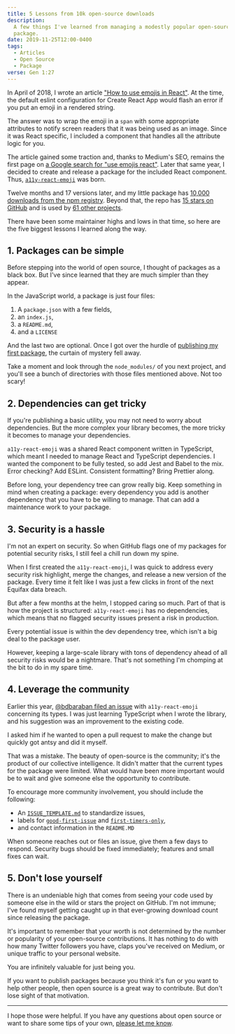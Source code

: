```yaml
---
title: 5 Lessons from 10k open-source downloads
description:
  A few things I've learned from managing a modestly popular open-source
  package.
date: 2019-11-25T12:00-0400
tags:
  - Articles
  - Open Source
  - Package
verse: Gen 1:27
---
```


In April of 2018, I wrote an article
["How to use emojis in React"](https://medium.com/@seanmcp/%EF%B8%8F-how-to-use-emojis-in-react-d23bbf608bf7).
At the time, the default eslint configuration for Create React App would flash
an error if you put an emoji in a rendered string.

The answer was to wrap the emoji in a `span` with some appropriate attributes to
notify screen readers that it was being used as an image. Since it was React
specific, I included a component that handles all the attribute logic for you.

The article gained some traction and, thanks to Medium's SEO, remains the first
page on
[a Google search for "use emojis react"](https://www.google.com/search?q=use+emojis+in+react&oq=how+to+use+emojis+in+react).
Later that same year, I decided to create and release a package for the included
React component. Thus, [`a11y-react-emoji`](https://npm.im/a11y-react-emoji) was
born.

Twelve months and 17 versions later, and my little package has
[10,000 downloads from the npm registry](https://www.npmjs.com/package/a11y-react-emoji).
Beyond that, the repo has
[15 stars on GitHub](https://github.com/SeanMcP/a11y-react-emoji) and is used by
[61 other projects](https://github.com/SeanMcP/a11y-react-emoji/network/dependents?package_id=UGFja2FnZS0yODIxNzMzNDE%3D).

There have been some maintainer highs and lows in that time, so here are the
five biggest lessons I learned along the way.

## 1. Packages can be simple

Before stepping into the world of open source, I thought of packages as a black
box. But I've since learned that they are much simpler than they appear.

In the JavaScript world, a package is just four files:

1. A `package.json` with a few fields,
2. an `index.js`,
3. a `README.md`,
4. and a `LICENSE`

And the last two are optional. Once I got over the hurdle of
[publishing my first package](https://www.freecodecamp.org/news/how-to-make-a-beautiful-tiny-npm-package-and-publish-it-2881d4307f78/),
the curtain of mystery fell away.

Take a moment and look through the `node_modules/` of you next project, and
you'll see a bunch of directories with those files mentioned above. Not too
scary!

## 2. Dependencies can get tricky

If you're publishing a basic utility, you may not need to worry about
dependencies. But the more complex your library becomes, the more tricky it
becomes to manage your dependencies.

`a11y-react-emoji` was a shared React component written in TypeScript, which
meant I needed to manage React and TypeScript dependencies. I wanted the
component to be fully tested, so add Jest and Babel to the mix. Error checking?
Add ESLint. Consistent formatting? Bring Prettier along.

Before long, your dependency tree can grow really big. Keep something in mind
when creating a package: every dependency you add is another dependency that you
have to be willing to manage. That can add a maintenance work to your package.

## 3. Security is a hassle

I'm not an expert on security. So when GitHub flags one of my packages for
potential security risks, I still feel a chill run down my spine.

When I first created the `a11y-react-emoji`, I was quick to address every
security risk highlight, merge the changes, and release a new version of the
package. Every time it felt like I was just a few clicks in front of the next
Equifax data breach.

But after a few months at the helm, I stopped caring so much. Part of that is
how the project is structured: `a11y-react-emoji` has no dependencies, which
means that no flagged security issues present a risk in production.

Every potential issue is within the dev dependency tree, which isn't a big deal
to the package user.

However, keeping a large-scale library with tons of dependency ahead of all
security risks would be a nightmare. That's not something I'm chomping at the
bit to do in my spare time.

## 4. Leverage the community

Earlier this year,
[@bdbaraban filed an issue](https://github.com/SeanMcP/a11y-react-emoji/issues/3)
with `a11y-react-emoji` concerning its types. I was just learning TypeScript
when I wrote the library, and his suggestion was an improvement to the existing
code.

I asked him if he wanted to open a pull request to make the change but quickly
got antsy and did it myself.

That was a mistake. The beauty of open-source is the community; it's the product
of our collective intelligence. It didn't matter that the current types for the
package were limited. What would have been more important would be to wait and
give someone else the opportunity to contribute.

To encourage more community involvement, you should include the following:

- An
  [`ISSUE_TEMPLATE.md`](https://help.github.com/en/github/building-a-strong-community/manually-creating-a-single-issue-template-for-your-repository)
  to standardize issues,
- labels for
  [`good-first-issue`](https://help.github.com/en/github/building-a-strong-community/helping-new-contributors-find-your-project-with-labels)
  and [`first-timers-only`](https://www.firsttimersonly.com/),
- and contact information in the `README.MD`

When someone reaches out or files an issue, give them a few days to respond.
Security bugs should be fixed immediately; features and small fixes can wait.

## 5. Don't lose yourself

There is an undeniable high that comes from seeing your code used by someone
else in the wild or stars the project on GitHub. I'm not immune; I've found
myself getting caught up in that ever-growing download count since releasing the
package.

It's important to remember that your worth is not determined by the number or
popularity of your open-source contributions. It has nothing to do with how many
Twitter followers you have, claps you've received on Medium, or unique traffic
to your personal website.

You are infinitely valuable for just being you.

If you want to publish packages because you think it's fun or you want to help
other people, then open source is a great way to contribute. But don't lose
sight of that motivation.

---

I hope those were helpful. If you have any questions about open source or want
to share some tips of your own, [please let me know](#comment-link).
